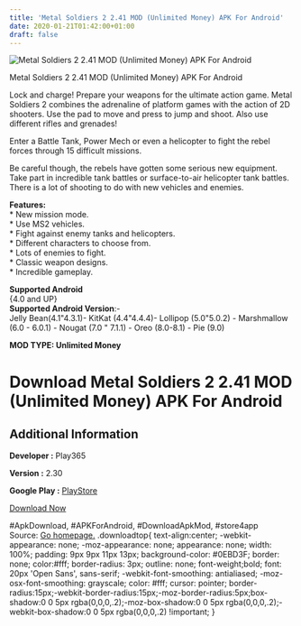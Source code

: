 ```yaml
---
title: 'Metal Soldiers 2 2.41 MOD (Unlimited Money) APK For Android'
date: 2020-01-21T01:42:00+01:00
draft: false
---
```


![Metal Soldiers 2 2.41 MOD (Unlimited Money) APK For Android](https://i0.wp.com/apkhome.net/wp-content/uploads/2020/01/Metal-Soldiers-2-2.41-MOD-Unlimited-Money.png "Metal Soldiers 2 2.41 MOD (Unlimited Money) APK For Android")

  

Metal Soldiers 2 2.41 MOD (Unlimited Money) APK For Android

Lock and charge! Prepare your weapons for the ultimate action game. Metal Soldiers 2 combines the adrenaline of platform games with the action of 2D shooters. Use the pad to move and press to jump and shoot. Also use different rifles and grenades!

Enter a Battle Tank, Power Mech or even a helicopter to fight the rebel forces through 15 difficult missions.

Be careful though, the rebels have gotten some serious new equipment. Take part in incredible tank battles or surface-to-air helicopter tank battles. There is a lot of shooting to do with new vehicles and enemies.

**Features:**  
\* New mission mode.  
\* Use MS2 vehicles.  
\* Fight against enemy tanks and helicopters.  
\* Different characters to choose from.  
\* Lots of enemies to fight.  
\* Classic weapon designs.  
\* Incredible gameplay.

**Supported Android**  
{4.0 and UP}  
**Supported Android Version**:-  
Jelly Bean(4.1"4.3.1)- KitKat (4.4"4.4.4)- Lollipop (5.0"5.0.2) - Marshmallow (6.0 - 6.0.1) - Nougat (7.0 " 7.1.1) - Oreo (8.0-8.1) - Pie (9.0)

**MOD TYPE: Unlimited Money**

Download Metal Soldiers 2 2.41 MOD (Unlimited Money) APK For Android
====================================================================

Additional Information
----------------------

**Developer :** Play365

**Version :** 2.30

**Google Play :** [PlayStore](https://play.google.com/store/apps/details?id=com.playappking.ametalsoldiers2)

  

[Download Now](https://store4app.co/post/metal-soldiers-2-2-41-mod-unlimited-money-apk-for-android_1579547929)

  
#ApkDownload, #APKForAndroid, #DownloadApkMod, #store4app  
Source: [Go homepage.](https://store4app.co/post/metal-soldiers-2-2-41-mod-unlimited-money-apk-for-android_1579547929) .downloadtop{ text-align:center; -webkit-appearance: none; -moz-appearance: none; appearance: none; width: 100%; padding: 9px 9px 11px 13px; background-color: #0EBD3F; border: none; color:#fff; border-radius: 3px; outline: none; font-weight;bold; font: 20px 'Open Sans', sans-serif; -webkit-font-smoothing: antialiased; -moz-osx-font-smoothing: grayscale; color: #fff; cursor: pointer; border-radius:15px;-webkit-border-radius:15px;-moz-border-radius:5px;box-shadow:0 0 5px rgba(0,0,0,.2);-moz-box-shadow:0 0 5px rgba(0,0,0,.2);-webkit-box-shadow:0 0 5px rgba(0,0,0,.2) !important; }